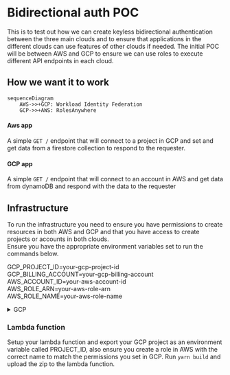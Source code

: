 # Bidirectional auth POC

This is to test out how we can create keyless bidirectional authentication between the three main clouds and to ensure
that applications in the different clouds can use features of other clouds if needed. The initial POC will be between 
AWS and GCP to ensure we can use roles to execute different API endpoints in each cloud.


## How we want it to work

```mermaid
sequenceDiagram
    AWS->>+GCP: Workload Identity Federation
    GCP->>+AWS: RolesAnywhere
```

#### Aws app

A simple `GET /` endpoint that will connect to a project in GCP and set and get data from a firestore collection to 
respond to the requester. 

#### GCP app

A simple `GET /` endpoint that will connect to an account in AWS and get data from dynamoDB and respond with the data 
to the requester

## Infrastructure

To run the infrastructure you need to ensure you have permissions to create resources in both AWS and GCP and that you
have access to create projects or accounts in both clouds.  
Ensure you have the appropriate environment variables set to run the commands below.

GCP_PROJECT_ID=your-gcp-project-id  
GCP_BILLING_ACCOUNT=your-gcp-billing-account  
AWS_ACCOUNT_ID=your-aws-account-id  
AWS_ROLE_ARN=your-aws-role-arn  
AWS_ROLE_NAME=your-aws-role-name  

<details>
  <summary>GCP</summary>
    
#### Prepare project
```shell
gcloud projects create ${GCP_PROJECT_ID}
gcloud beta billing projects link ${GCP_PROJECT_ID} --billing-account=${GCP_BILLING_ACCOUNT}
gcloud config set project "${GCP_PROJECT_ID}"

googleapis=( iam.googleapis.com iamcredentials.googleapis.com cloudresourcemanager.googleapis.com serviceusage.googleapis.com sts.googleapis.com )

# Enable APIs in GCP
for i in "${googleapis[@]}"
do
  gcloud services enable  "${i}"
done
```

#### Create Pool
```shell
gcloud iam workload-identity-pools create aws-to-gcp \
    --location="global" \
    --description="Workload identity pool for aws applications to connect to GCP APIs" \
    --display-name="aws-to-gcp"
    
gcloud iam workload-identity-pools providers create-aws staging-pool \
  --location="global"  \
  --workload-identity-pool="aws-to-gcp" \
  --account-id="${AWS_ACCOUNT_ID}"
```

#### Create service account and bindings
```shell
export PROJECT_NUMBER=`gcloud projects describe ${GCP_PROJECT_ID} --format='value(projectNumber)'`
gcloud iam service-accounts create aws-federated

gcloud iam service-accounts add-iam-policy-binding aws-federated@${GCP_PROJECT_ID}.iam.gserviceaccount.com   \
    --role roles/iam.workloadIdentityUser \
    --member "principal://iam.googleapis.com/projects/$PROJECT_NUMBER/locations/global/workloadIdentityPools/aws-to-gcp/subject/${AWS_ROLE_ARN}"
    
gcloud iam service-accounts add-iam-policy-binding aws-federated@${GCP_PROJECT_ID}.iam.gserviceaccount.com   \
    --role roles/iam.workloadIdentityUser \
    --member "principalSet://iam.googleapis.com/projects/$PROJECT_NUMBER/locations/global/workloadIdentityPools/aws-to-gcp/attribute.aws_role/arn:aws:sts::${AWS_ACCOUNT_ID}:assumed-role/${AWS_ROLE_NAME}" 
```

#### Get the configuration file
```shell
gcloud beta iam workload-identity-pools create-cred-config \
    projects/$PROJECT_NUMBER/locations/global/workloadIdentityPools/aws-to-gcp/providers/staging-pool \
    --service-account=aws-federated@${GCP_PROJECT_ID}.iam.gserviceaccount.com \
    --output-file=sts-creds.json \
    --aws
```

#### Setup permissions
```shell
gcloud projects add-iam-policy-binding ${GCP_PROJECT_ID} --member="serviceAccount:aws-federated@${GCP_PROJECT_ID}.iam.gserviceaccount.com" --role="roles/datastore.user"
```
</details>

### Lambda function

Setup your lambda function and export your GCP project as an environment variable called PROJECT_ID, also ensure you 
create a role in AWS with the correct name to match the permissions you set in GCP. Run `yarn build` and upload the zip 
to the lambda function. 